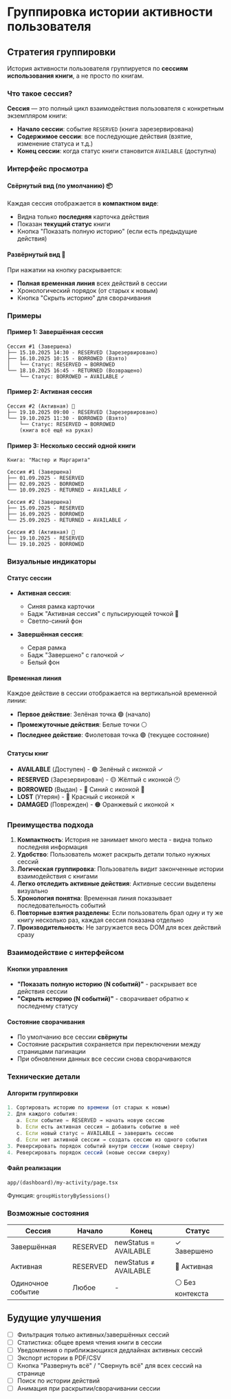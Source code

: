 # Группировка истории активности пользователя

## Стратегия группировки

История активности пользователя группируется по **сессиям использования книги**, а не просто по книгам.

### Что такое сессия?

**Сессия** — это полный цикл взаимодействия пользователя с конкретным экземпляром книги:
- **Начало сессии**: событие `RESERVED` (книга зарезервирована)
- **Содержимое сессии**: все последующие действия (взятие, изменение статуса и т.д.)
- **Конец сессии**: когда статус книги становится `AVAILABLE` (доступна)

### Интерфейс просмотра

#### Свёрнутый вид (по умолчанию) 📦
Каждая сессия отображается в **компактном виде**:
- Видна только **последняя** карточка действия
- Показан **текущий статус** книги
- Кнопка "Показать полную историю" (если есть предыдущие действия)

#### Развёрнутый вид 📖
При нажатии на кнопку раскрывается:
- **Полная временная линия** всех действий в сессии
- Хронологический порядок (от старых к новым)
- Кнопка "Скрыть историю" для сворачивания

### Примеры

#### Пример 1: Завершённая сессия
```
Сессия #1 (Завершена)
├── 15.10.2025 14:30 - RESERVED (Зарезервировано)
├── 16.10.2025 10:15 - BORROWED (Взято)
│   └── Статус: RESERVED → BORROWED
└── 18.10.2025 16:45 - RETURNED (Возвращено)
    └── Статус: BORROWED → AVAILABLE ✓
```

#### Пример 2: Активная сессия
```
Сессия #2 (Активная) 🔵
├── 19.10.2025 09:00 - RESERVED (Зарезервировано)
└── 19.10.2025 11:30 - BORROWED (Взято)
    └── Статус: RESERVED → BORROWED
    (книга всё ещё на руках)
```

#### Пример 3: Несколько сессий одной книги
```
Книга: "Мастер и Маргарита"

Сессия #1 (Завершена)
├── 01.09.2025 - RESERVED
├── 02.09.2025 - BORROWED
└── 10.09.2025 - RETURNED → AVAILABLE ✓

Сессия #2 (Завершена)
├── 15.09.2025 - RESERVED
├── 16.09.2025 - BORROWED
└── 25.09.2025 - RETURNED → AVAILABLE ✓

Сессия #3 (Активная) 🔵
├── 19.10.2025 - RESERVED
└── 19.10.2025 - BORROWED
```

### Визуальные индикаторы

#### Статус сессии
- **Активная сессия**: 
  - Синяя рамка карточки
  - Бадж "Активная сессия" с пульсирующей точкой 🔵
  - Светло-синий фон
  
- **Завершённая сессия**:
  - Серая рамка
  - Бадж "Завершено" с галочкой ✓
  - Белый фон

#### Временная линия
Каждое действие в сессии отображается на вертикальной временной линии:
- **Первое действие**: Зелёная точка 🟢 (начало)
- **Промежуточные действия**: Белые точки ⚪
- **Последнее действие**: Фиолетовая точка 🟣 (текущее состояние)

#### Статусы книг
- **AVAILABLE** (Доступен) - 🟢 Зелёный с иконкой ✓
- **RESERVED** (Зарезервирован) - 🟡 Жёлтый с иконкой 🕐
- **BORROWED** (Выдан) - 🔵 Синий с иконкой 📖
- **LOST** (Утерян) - 🔴 Красный с иконкой ✗
- **DAMAGED** (Поврежден) - 🟠 Оранжевый с иконкой ✗

### Преимущества подхода

1. **Компактность**: История не занимает много места - видна только последняя информация
2. **Удобство**: Пользователь может раскрыть детали только нужных сессий
3. **Логическая группировка**: Пользователь видит законченные истории взаимодействия с книгами
4. **Легко отследить активные действия**: Активные сессии выделены визуально
5. **Хронология понятна**: Временная линия показывает последовательность событий
6. **Повторные взятия разделены**: Если пользователь брал одну и ту же книгу несколько раз, каждая сессия показана отдельно
7. **Производительность**: Не загружается весь DOM для всех действий сразу

### Взаимодействие с интерфейсом

#### Кнопки управления
- **"Показать полную историю (N событий)"** - раскрывает все действия сессии
- **"Скрыть историю (N событий)"** - сворачивает обратно к последнему статусу

#### Состояние сворачивания
- По умолчанию все сессии **свёрнуты**
- Состояние раскрытия сохраняется при переключении между страницами пагинации
- При обновлении данных все сессии снова сворачиваются

### Технические детали

#### Алгоритм группировки

```typescript
1. Сортировать историю по времени (от старых к новым)
2. Для каждого события:
   a. Если событие = RESERVED → начать новую сессию
   b. Если есть активная сессия → добавить событие в неё
   c. Если новый статус = AVAILABLE → завершить сессию
   d. Если нет активной сессии → создать сессию из одного события
3. Реверсировать порядок событий внутри сессии (новые сверху)
4. Реверсировать порядок сессий (новые сессии сверху)
```

#### Файл реализации
`app/(dashboard)/my-activity/page.tsx`

Функция: `groupHistoryBySessions()`

### Возможные состояния

| Сессия | Начало | Конец | Статус |
|--------|--------|-------|--------|
| Завершённая | RESERVED | newStatus = AVAILABLE | ✓ Завершено |
| Активная | RESERVED | newStatus ≠ AVAILABLE | 🔵 Активная |
| Одиночное событие | Любое | - | ⚪ Без контекста |

## Будущие улучшения

- [ ] Фильтрация только активных/завершённых сессий
- [ ] Статистика: общее время чтения книги в сессии
- [ ] Уведомления о приближающихся дедлайнах активных сессий
- [ ] Экспорт истории в PDF/CSV
- [ ] Кнопка "Развернуть всё" / "Свернуть всё" для всех сессий на странице
- [ ] Поиск по истории действий
- [ ] Анимация при раскрытии/сворачивании сессии
